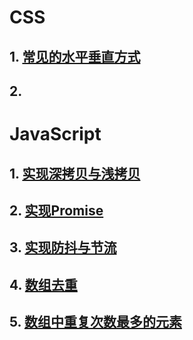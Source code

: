 # CSS

## 1. [常见的水平垂直方式](./css/01-常见的水平垂直方式)

## 2. 

# JavaScript

## 1. [实现深拷贝与浅拷贝](./javascript/01-深拷贝与浅拷贝)

## 2. [实现Promise](./javascript/02-基础版Promise)

## 3. [实现防抖与节流](./javascript/03-防抖与节流)

## 4. [数组去重](./javascript/04-数组去重)

## 5. [数组中重复次数最多的元素](./javascript/05-数组中重复次数最多的元素)